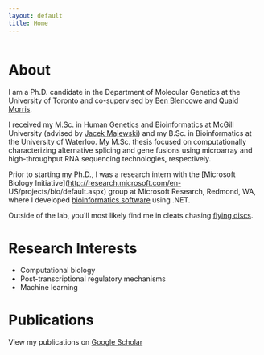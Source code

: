 ```yaml
---
layout: default
title: Home
---
```


<span class="image avatar"><img src="http://individual.utoronto.ca/hakevin/images/avatar2.jpg" alt="" /></span>

# About

I am a Ph.D. candidate in the Department of Molecular Genetics at the University
of Toronto and co-supervised by [Ben
Blencowe](http://sites.utoronto.ca/intron) and [Quaid
Morris](http://www.morrislab.ca). 

I received my M.Sc. in Human Genetics and Bioinformatics at McGill University 
(advised by [Jacek Majewski](http://www.genomequebec.mcgill.ca/compgen/majewskilab)) and
my B.Sc. in Bioinformatics at the University of Waterloo. My M.Sc. thesis focused
on computationally characterizing alternative splicing and gene fusions using
microarray and high-throughput RNA sequencing technologies, respectively. 

Prior to starting my Ph.D., I was a research intern with the
[Microsoft Biology Initiative](http://research.microsoft.com/en-
US/projects/bio/default.aspx) group at
Microsoft Research, Redmond, WA, where I developed [bioinformatics software](https://seqcos.codeplex.com/) using
.NET.

Outside of the lab, you'll most likely find me in cleats chasing [flying discs](https://en.wikipedia.org/wiki/Ultimate_%28sport%29).

# Research Interests

- Computational biology
- Post-transcriptional regulatory mechanisms
- Machine learning

# Publications

View my publications on
[Google Scholar](https://scholar.google.ca/citations?user=9xTTM_cAAAAJ)
